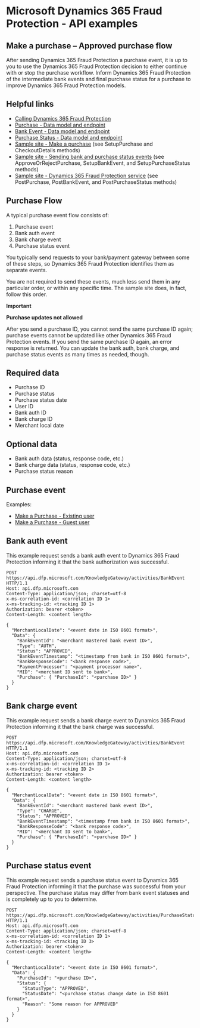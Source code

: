 # Microsoft Dynamics 365 Fraud Protection - API examples
## Make a purchase – Approved purchase flow

After sending Dynamics 365 Fraud Protection a purchase event, it is up to you to use the Dynamics 365 Fraud Protection decision to either continue with or stop the purchase workflow. Inform Dynamics 365 Fraud Protection of the intermediate bank events and final purchase status for a purchase to improve Dynamics 365 Fraud Protection models.

## Helpful links
- [Calling Dynamics 365 Fraud Protection](./Authenticate&#32;and&#32;call&#32;Fraud&#32;Protection.md)
- [Purchase - Data model and endpoint](https://apidocs.microsoft.com/services/graphriskapi#/KnowledgeGatewayEvent/KnowledgeGatewayEventActivitiesPurchasePost)
- [Bank Event - Data model and endpoint](https://apidocs.microsoft.com/services/graphriskapi#/KnowledgeGatewayEvent/KnowledgeGatewayEventActivitiesBankEventPost)
- [Purchase Status - Data model and endpoint](https://apidocs.microsoft.com/services/graphriskapi#/KnowledgeGatewayEvent/KnowledgeGatewayEventActivitiesPurchasestatusPost)
- [Sample site - Make a purchase](../src/Web/Controllers/BasketController.cs) (see SetupPurchase and CheckoutDetails methods)
- [Sample site - Sending bank and purchase status events](../src/Web/Controllers/BasketController.cs) (see ApproveOrRejectPurchase, SetupBankEvent, and SetupPurchaseStatus methods)
- [Sample site - Dynamics 365 Fraud Protection service](../src/Infrastructure/Services/FraudProtectionService.cs) (see PostPurchase, PostBankEvent, and PostPurchaseStatus methods)

## Purchase Flow
A typical purchase event flow consists of:
1. Purchase event
1. Bank auth event
1. Bank charge event
1. Purchase status event

You typically send requests to your bank/payment gateway between some of these steps, so Dynamics 365 Fraud Protection identifies them as separate events. 

You are not required to send these events, much less send them in any particular order, or within any specific time. The sample site does, in fact, follow this order. 

**Important**

**Purchase updates not allowed**

After you send a purchase ID, you cannot send the same purchase ID again; purchase events cannot be updated like other Dynamics 365 Fraud Protection events. If you send the same purchase ID again, an error response is returned. You can update the bank auth, bank charge, and purchase status events as many times as needed, though.

## Required data
- Purchase ID
- Purchase status
- Purchase status date
- User ID
- Bank auth ID
- Bank charge ID
- Merchant local date

## Optional data
- Bank auth data (status, response code, etc.)
- Bank charge data (status, response code, etc.)
- Purchase status reason

## Purchase event
Examples:
- [Make a Purchase - Existing user](./Make&#32;a&#32;purchase&#32;-&#32;Existing&#32;user.md)
- [Make a Purchase - Guest user](./Make&#32;a&#32;purchase&#32;-&#32;Guest&#32;user.md)

## Bank auth event
This example request sends a bank auth event to Dynamics 365 Fraud Protection informing it that the bank authorization was successful.
```http
POST https://api.dfp.microsoft.com/KnowledgeGateway/activities/BankEvent HTTP/1.1
Host: api.dfp.microsoft.com
Content-Type: application/json; charset=utf-8
x-ms-correlation-id: <correlation ID 1>
x-ms-tracking-id: <tracking ID 1>
Authorization: bearer <token>
Content-Length: <content length>

{
  "MerchantLocalDate": "<event date in ISO 8601 format>",
  "Data": {
    "BankEventId": "<merchant mastered bank event ID>",
    "Type": "AUTH",
    "Status": "APPROVED",
    "BankEventTimestamp": "<timestamp from bank in ISO 8601 format>",
    "BankResponseCode": "<bank response code>",
    "PaymentProcessor": "<payment processor name>",
    "MID": "<merchant ID sent to bank>",
    "Purchase": { "PurchaseId": "<purchase ID>" }
  }
}
```

## Bank charge event
This example request sends a bank charge event to Dynamics 365 Fraud Protection informing it that the bank charge was successful.
```http
POST https://api.dfp.microsoft.com/KnowledgeGateway/activities/BankEvent HTTP/1.1
Host: api.dfp.microsoft.com
Content-Type: application/json; charset=utf-8
x-ms-correlation-id: <correlation ID 1>
x-ms-tracking-id: <tracking ID 2>
Authorization: bearer <token>
Content-Length: <content length>

{
  "MerchantLocalDate": "<event date in ISO 8601 format>",
  "Data": {
    "BankEventId": "<merchant mastered bank event ID>",
    "Type": "CHARGE",
    "Status": "APPROVED",
    "BankEventTimestamp": "<timestamp from bank in ISO 8601 format>",
    "BankResponseCode": "<bank response code>",
    "MID": "<merchant ID sent to bank>",
    "Purchase": { "PurchaseId": "<purchase ID>" }
  }
}
```

## Purchase status event
This example request sends a purchase status event to Dynamics 365 Fraud Protection informing it that the purchase was successful from your perspective. The purchase status may differ from bank event statuses and is completely up to you to determine.
```http
POST https://api.dfp.microsoft.com/KnowledgeGateway/activities/PurchaseStatus HTTP/1.1
Host: api.dfp.microsoft.com
Content-Type: application/json; charset=utf-8
x-ms-correlation-id: <correlation ID 1>
x-ms-tracking-id: <tracking ID 3>
Authorization: bearer <token>
Content-Length: <content length>

{
  "MerchantLocalDate": "<event date in ISO 8601 format>",
  "Data": {
    "PurchaseId": "<purchase ID>",
    "Status": {
      "StatusType": "APPROVED",
      "StatusDate": "<purchase status change date in ISO 8601 format>",
      "Reason": "Some reason for APPROVED"
    }
  }
}
```

